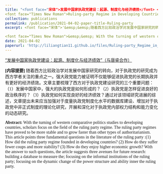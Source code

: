 ```yaml
---
title: "<font face="宋体">发展中国家执政党建设：起源、制度化与经济绩效</font> <br>
<font face="Times New Roman">Ruling-party Regime in Developing Countries：Original，Institutionalization，and Economic Performance</font>"
collection: publications
permalink: /publication/2021-04-02-paper-title-Ruling-party
excerpt: <font face="宋体">'&emsp;&emsp;随着西方比较政治学对发展中国家研究的转向，对于执政党的研究成为西方学者关注的重点之一。强大政党能力被证明不仅能够促进执政党的长期执政并有更好的经济绩效。文章主要梳理了西方对于执政党建设研究的三个重要问题：（1）发展中国家中，强大的执政党是如何形成的？（2）执政党是怎样促进良好的政治秩序的？（3）执政党如何实现良好的经济绩效？通过对该领域研究进展的综述，文章提出未来应当加强对于度量执政党制度化水平的数据库建设、增加对于执政党中非正式制度的理论化研究，开展和深化对于执政党内部权力结构和能力变化的动态研究。</font><br>

<font face="Times New Roman">&emsp;&emsp; With the turning of western comparative politics studies to developing countries, scholars focus on the field of the ruling party regime. The ruling party regimes have proved to be more stable and to grow faster than other types of authoritarianism. This article points three fundamental questions in the literature of the ruling party :(1) How did the ruling party regime founded in developing countries? (2) How do they suffer fewer coups and more stability? (3) How do they enjoy higher economic growth? With the answer to such questions, the article suggests three avenues for future research: building a database to measure the; focusing on the informal institutions of the ruling party; focusing on the dynamic change of the power structure and ability inner the ruling party.</font>'
date: 2021-04-02
paperurl: 'http://liliangtian11.github.io/files/Ruling-party_Regime_in_Developing_Countries.pdf'
---
```


[“发展中国家执政党建设：起源、制度化与经济绩效”（与唐睿合作）](http://liliangtian11.github.io/files/Ruling-party_Regime_in_Developing_Countries.pdf)


<font face="宋体"> **[内容提要]** 随着西方比较政治学对发展中国家研究的转向，对于执政党的研究成为西方学者关注的重点之一。强大政党能力被证明不仅能够促进执政党的长期执政并有更好的经济绩效。文章主要梳理了西方对于执政党建设研究的三个重要问题：（1）发展中国家中，强大的执政党是如何形成的？（2）执政党是怎样促进良好的政治秩序的？（3）执政党如何实现良好的经济绩效？通过对该领域研究进展的综述，文章提出未来应当加强对于度量执政党制度化水平的数据库建设、增加对于执政党中非正式制度的理论化研究，开展和深化对于执政党内部权力结构和能力变化的动态研究。</font> <br>

<font face="Times New Roman"> **Abstract:** With the turning of western comparative politics studies to developing countries, scholars focus on the field of the ruling party regime. The ruling party regimes have proved to be more stable and to grow faster than other types of authoritarianism. This article points three fundamental questions in the literature of the ruling party :(1) How did the ruling party regime founded in developing countries? (2) How do they suffer fewer coups and more stability? (3) How do they enjoy higher economic growth? With the answer to such questions, the article suggests three avenues for future research: building a database to measure the; focusing on the informal institutions of the ruling party; focusing on the dynamic change of the power structure and ability inner the ruling party.</font>
